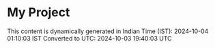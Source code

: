 # My Project

This content is dynamically generated in Indian Time (IST): 2024-10-04 01:10:03 IST
Converted to UTC: 2024-10-03 19:40:03 UTC
